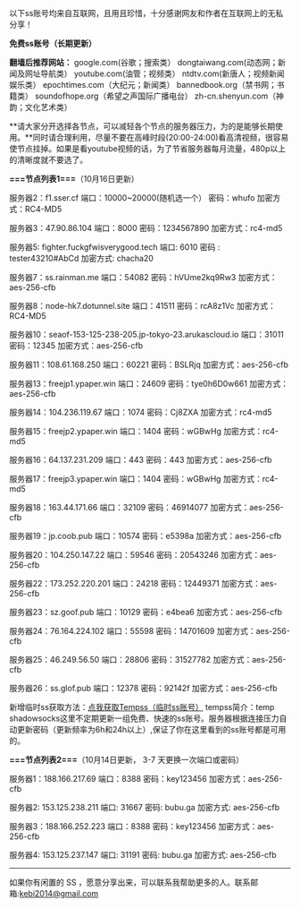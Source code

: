 以下ss账号均来自互联网，且用且珍惜，十分感谢网友和作者在互联网上的无私分享！

**免费ss账号（长期更新）**

**翻墙后推荐网站：** google.com(谷歌；搜索类） dongtaiwang.com(动态网；新闻及网址导航类）  youtube.com(油管；视频类）  ntdtv.com(新唐人；视频新闻娱乐类）    epochtimes.com（大纪元；新闻类）   bannedbook.org（禁书网；书籍类）   soundofhope.org（希望之声国际广播电台）
    zh-cn.shenyun.com（神韵；文化艺术类）


**请大家分开选择各节点，可以减轻各个节点的服务器压力，为的是能够长期使用。**同时请合理利用，尽量不要在高峰时段(20:00-24:00)看高清视频，很容易使节点挂掉。如果是看youtube视频的话，为了节省服务器每月流量，480p以上的清晰度就不要选了。

**===节点列表1===**（10月16日更新）

服务器2：f1.sser.cf
端口：10000~20000(随机选一个）
密码：whufo
加密方式：RC4-MD5

服务器3：47.90.86.104
端口：8000
密码：1234567890
加密方式：rc4-md5  

服务器5: fighter.fuckgfwisverygood.tech
端口:  6010
密码 : tester43210#AbCd
加密方式: chacha20

服务器7：ss.rainman.me
端口：54082 
密码：hVUme2kq9Rw3 
加密方式：aes-256-cfb

服务器8：node-hk7.dotunnel.site
端口：41511 
密码：rcA8z1Vc 
加密方式：RC4-MD5

服务器10：seaof-153-125-238-205.jp-tokyo-23.arukascloud.io
端口：31011
密码：12345
加密方式：aes-256-cfb

服务器11：108.61.168.250
端口：60221
密码：BSLRjq
加密方式：aes-256-cfb


服务器13：freejp1.ypaper.win
端口：24609
密码：tye0h6D0w661
加密方式：aes-256-cfb

服务器14：104.236.119.67
端口：1074
密码：Cj8ZXA
加密方式：rc4-md5

服务器15：freejp2.ypaper.win
端口：1404
密码：wGBwHg
加密方式：rc4-md5

服务器16：64.137.231.209
端口：443
密码：443
加密方式：aes-256-cfb

服务器17：freejp3.ypaper.win
端口：1404
密码：wGBwHg
加密方式：rc4-md5

服务器18：163.44.171.66
端口：32109
密码：46914077
加密方式：aes-256-cfb

服务器19：jp.coob.pub
端口：10574
密码：e5398a
加密方式：aes-256-cfb

服务器20：104.250.147.22
端口：59546
密码：20543246
加密方式：aes-256-cfb


服务器22：173.252.220.201
端口：24218
密码：12449371
加密方式：aes-256-cfb

服务器23：sz.goof.pub
端口：10129
密码：e4bea6
加密方式：aes-256-cfb


服务器24：76.164.224.102
端口：55598
密码：14701609
加密方式：aes-256-cfb

服务器25：46.249.56.50
端口：28806
密码：31527782
加密方式：aes-256-cfb

服务器26：ss.glof.pub
端口：12378
密码：92142f
加密方式：aes-256-cfb

新增临时ss获取方法：[点我获取Tempss（临时ss账号）](http://tempss.com/#accounts) tempss简介：temp shadowsocks这里不定期更新一组免费、快速的ss账号。服务器根据连接压力自动更新密码（更新频率为6h和24h以上）,保证了你在这里看到的ss账号都是可用的。



**===节点列表2===**（10月14日更新， 3-7 天更换一次端口或密码）

服务器1：188.166.217.69  端口：8388  密码：key123456   加密方式：aes-256-cfb

服务器2: 153.125.238.211 端口: 31667  密码: bubu.ga   加密方式: aes-256-cfb

服务器3：188.166.252.223 端口：8388  密码：key123456   加密方式：aes-256-cfb

服务器4: 153.125.237.147 端口: 31191 密码: bubu.ga    加密方式: aes-256-cfb


***

如果你有闲置的 SS ，愿意分享出来，可以联系我帮助更多的人。联系邮箱:kebi2014@gmail.com



